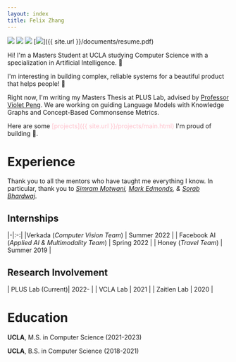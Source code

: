 ```yaml
---
layout: index
title: Felix Zhang
---
```

[![](https://img.shields.io/badge/Fel9z-222021.svg?style=for-the-badge&logo=Twitter&logoColor=white)](https://twitter.com/fel9z)
[![](https://img.shields.io/badge/Fe-222021.svg?style=for-the-badge&logo=linkedin&logoColor=white)](https://linkedin.com/in/~fe)
[![](https://img.shields.io/badge/Felix44-222021.svg?style=for-the-badge&logo=gmail&logoColor=white)](mailto:felix44@ucla.edu)
[![](https://img.shields.io/badge/Resume-222021.svg?style=for-the-badge&logo=&logoColor=white)]({{ site.url }}/documents/resume.pdf)


Hi! I'm a Masters Student at UCLA studying Computer Science with a specialization in Artificial Intelligence. 👋

I'm interesting in building complex, reliable systems for a beautiful product that helps people! 🤖

Right now, I'm writing my Masters Thesis at PLUS Lab, advised by [Professor Violet Peng](https://vnpeng.net/). We are working on guiding Language Models with Knowledge Graphs and Concept-Based Commonsense Metrics.

Here are some <span style="color:pink">[projects]({{ site.url }}/projects/main.html)</span> I'm proud of building 🤩.

# Experience

Thank you to all the mentors who have taught me everything I know. In particular, thank you to _[Simram Motwani](https://www.linkedin.com/in/simran-motwani), [Mark Edmonds](https://www.linkedin.com/in/mjedmonds/), & [Sorab Bhardwaj](https://www.linkedin.com/in/sorabb)_.
## Internships

|-|:-:|
|Verkada (_Computer Vision Team_) | Summer 2022    |
| Facebook AI (_Applied AI & Multimodality Team_)   | Spring 2022        |
| Honey (_Travel Team_)     | Summer 2019        |

## Research Involvement

| PLUS Lab (Current)| 2022-     |
| VCLA Lab   | 2021       |
| Zaitlen Lab  | 2020        |


# Education

**UCLA**, M.S. in Computer Science (2021-2023)

**UCLA**, B.S. in Computer Science (2018-2021)
